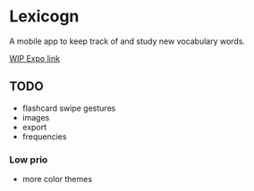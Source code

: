 # Lexicogn

A mobile app to keep track of and study new vocabulary words.

[WIP Expo link](https://expo.io/@evadin/projects/lexicogn)

## TODO

- flashcard swipe gestures
- images
- export
- frequencies

### Low prio

- more color themes